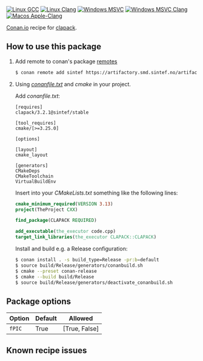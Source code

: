 [![Linux GCC](https://github.com/sintef-ocean/conan-clapack/workflows/Linux%20GCC/badge.svg)](https://github.com/sintef-ocean/conan-clapack/actions?query=workflow%3A"Linux+GCC")
[![Linux Clang](https://github.com/sintef-ocean/conan-clapack/workflows/Linux%20Clang/badge.svg)](https://github.com/sintef-ocean/conan-clapack/actions?query=workflow%3A"Linx+Clang")
[![Windows MSVC](https://github.com/sintef-ocean/conan-clapack/workflows/Windows%20MSVC/badge.svg)](https://github.com/sintef-ocean/conan-clapack/actions?query=workflow%3A"Windows+MSVC")
[![Windows MSVC Clang](https://github.com/sintef-ocean/conan-clapack/workflows/Windows%20MSVC%20Clang/badge.svg)](https://github.com/sintef-ocean/conan-clapack/actions?query=workflow%3A"Windows+MSVC+Clang")
[![Macos Apple-Clang](https://github.com/sintef-ocean/conan-clapack/workflows/Macos%20Apple-Clang/badge.svg)](https://github.com/sintef-ocean/conan-clapack/actions?query=workflow%3A"Macos+Apple-Clang")

[Conan.io](https://conan.io) recipe for [clapack](http://www.netlib.org/clapack).

## How to use this package

1. Add remote to conan's package [remotes](https://docs.conan.io/2/reference/commands/remote.html)

   ```bash
   $ conan remote add sintef https://artifactory.smd.sintef.no/artifactory/api/conan/conan-local
   ```

2. Using [*conanfile.txt*](https://docs.conan.io/2/reference/conanfile_txt.html) and *cmake* in your project.

   Add *conanfile.txt*:
   ```
   [requires]
   clapack/3.2.1@sintef/stable

   [tool_requires]
   cmake/[>=3.25.0]

   [options]

   [layout]
   cmake_layout

   [generators]
   CMakeDeps
   CMakeToolchain
   VirtualBuildEnv
   ```
   Insert into your *CMakeLists.txt* something like the following lines:
   ```cmake
   cmake_minimum_required(VERSION 3.13)
   project(TheProject CXX)

   find_package(CLAPACK REQUIRED)

   add_executable(the_executor code.cpp)
   target_link_libraries(the_executor CLAPACK::CLAPACK)
   ```
   Install and build e.g. a Release configuration:
   ```bash
   $ conan install . -s build_type=Release -pr:b=default
   $ source build/Release/generators/conanbuild.sh
   $ cmake --preset conan-release
   $ cmake --build build/Release
   $ source build/Release/generators/deactivate_conanbuild.sh
   ```

## Package options

Option | Default | Allowed
---|---|---
`fPIC`        | True  |     [True, False]

## Known recipe issues
